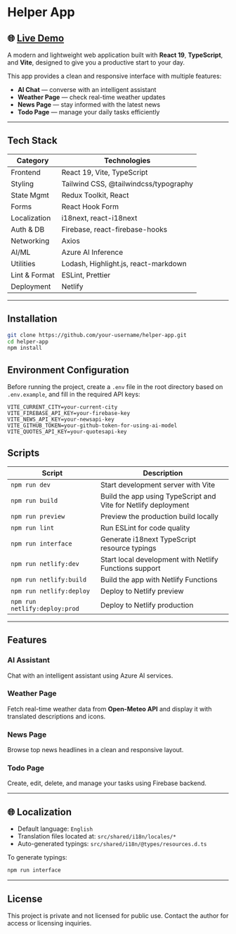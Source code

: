 # Helper App

## 🌐 [Live Demo](https://my-helper.netlify.app)

A modern and lightweight web application built with **React 19**, **TypeScript**, and **Vite**, designed to give you a productive start to your day.

This app provides a clean and responsive interface with multiple features:
- **AI Chat** — converse with an intelligent assistant
-  **Weather Page** — check real-time weather updates
- **News Page** — stay informed with the latest news
- **Todo Page** — manage your daily tasks efficiently

---

## Tech Stack

| Category      | Technologies                          |
|---------------|---------------------------------------|
| Frontend      | React 19, Vite, TypeScript            |
| Styling       | Tailwind CSS, @tailwindcss/typography |
| State Mgmt    | Redux Toolkit, React                  |
| Forms         | React Hook Form                       |
| Localization  | i18next, react-i18next                |
| Auth & DB     | Firebase, react-firebase-hooks        |
| Networking    | Axios                                 |
| AI/ML         | Azure AI Inference                    |
| Utilities     | Lodash, Highlight.js, react-markdown  |
| Lint & Format | ESLint, Prettier                      |
| Deployment    | Netlify                               |


---

## Installation

```bash
git clone https://github.com/your-username/helper-app.git
cd helper-app
npm install
```

## Environment Configuration

Before running the project, create a `.env` file in the root directory based on `.env.example`, and fill in the required API keys:

```env
VITE_CURRENT_CITY=your-current-city
VITE_FIREBASE_API_KEY=your-firebase-key
VITE_NEWS_API_KEY=your-newsapi-key
VITE_GITHUB_TOKEN=your-github-token-for-using-ai-model
VITE_QUOTES_API_KEY=your-quotesapi-key
```

## Scripts

| Script       | Description |
|--------------|-------------|
| `npm run dev`     | Start development server with Vite |
| `npm run build`   | Build the app using TypeScript and Vite for Netlify deployment |
| `npm run preview` | Preview the production build locally |
| `npm run lint`    | Run ESLint for code quality |
| `npm run interface` | Generate i18next TypeScript resource typings |
| `npm run netlify:dev` | Start local development with Netlify Functions support |
| `npm run netlify:build` | Build the app with Netlify Functions |
| `npm run netlify:deploy` | Deploy to Netlify preview |
| `npm run netlify:deploy:prod` | Deploy to Netlify production |

---

##  Features

### AI Assistant
Chat with an intelligent assistant using Azure AI services.

###  Weather Page
Fetch real-time weather data from **Open-Meteo API** and display it with translated descriptions and icons.

### News Page
Browse top news headlines in a clean and responsive layout.

### Todo Page
Create, edit, delete, and manage your tasks using Firebase backend.

---

## 🌐 Localization

- Default language: `English`
- Translation files located at: `src/shared/i18n/locales/*`
- Auto-generated typings: `src/shared/i18n/@types/resources.d.ts`

To generate typings:

```bash
npm run interface
```
---


## License
This project is private and not licensed for public use.
Contact the author for access or licensing inquiries.